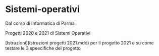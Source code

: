 # Sistemi-operativi
Dal corso di Informatica di Parma 

Progetti 2020 e 2021 di Sistemi Operativi

[Istruzioni](Istruzioni progetti 2021.mdd) per il progetto 2021 e su come testare le 3 speecifiche del progetto 
